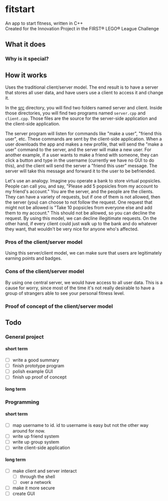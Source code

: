 # fitstart

An app to start fitness, written in C++  
Created for the Innovation Project in the FIRST® LEGO® League Challenge

## What it does

### Why is it special?

## How it works

Uses the traditional client/server model. The end result is to have a server
that stores all user data, and have users use a client to access it and change
it.

In the [src](https://github.com/teamwolfbytes/fitstart/tree/main/src) directory,
you will find two folders named server and client. Inside those directories, you
will find two programs named `server.cpp` and `client.cpp`. Those files are the
source for the server-side application and the client-side application.

The server program will listen for commands like "make a user",
"friend this user", etc. These commands are sent by the client-side application.
When a user downloads the app and makes a new profile, that will send the "make
a user" command to the server, and the server will make a new user. For another
example, if a user wants to make a friend with someone, they can click a button
and type in the username (currently we have no GUI to do this), and the client
will send the server a "friend this user" message. The server will take this
message and forward it to the user to be befriended.

Let's use an analogy. Imagine you operate a bank to store virtual popsicles.
People can call you, and say, "Please add 5 popsicles from my account to my
friend's account." You are the server, and the people are the clients. They can
have a variety of requests, but if one of them is not allowed, then the server
(you) can choose to not follow the request. One request that might not be
allowed is "Take 10 popsicles from everyone else and add them to my account."
This should not be allowed, so you can decline the request. By using this model,
we can decline illegitimate requests. On the other hand, if every client could
just walk up to the bank and do whatever they want, that wouldn't be very nice
for anyone who's affected.

### Pros of the client/server model

Using this server/client model, we can make sure that users are legitimately
earning points and badges.

### Cons of the client/server model

By using one central server, we would have access to all user data. This is a
cause for worry, since most of the time it's not really desirable to have a
group of strangers able to see your personal fitness level.

### Proof of concept of the client/server model



## Todo

### General project

#### short term

- [ ] write a good summary
- [ ] finish prototype program
- [ ] polish example GUI
- [ ] finish up proof of concept

#### long term


### Programming

#### short term

- [ ] map username to id. id to username is easy but not the other way around
for now.
- [ ] write up friend system
- [ ] write up group system
- [ ] write client-side application

#### long term

- [ ] make client and server interact
  - [ ] through the shell
  - [ ] over a network
- [ ] make it more secure
- [ ] create GUI
